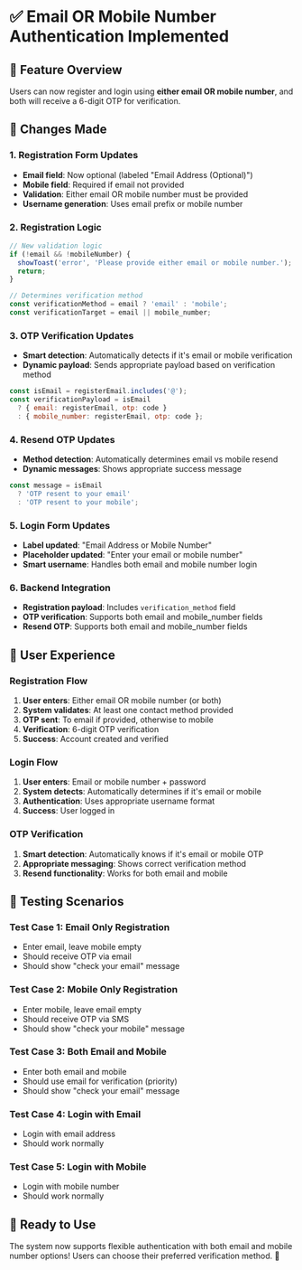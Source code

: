 # ✅ Email OR Mobile Number Authentication Implemented

## 🎯 Feature Overview
Users can now register and login using **either email OR mobile number**, and both will receive a 6-digit OTP for verification.

## 🔧 Changes Made

### 1. **Registration Form Updates**
- **Email field**: Now optional (labeled "Email Address (Optional)")
- **Mobile field**: Required if email not provided
- **Validation**: Either email OR mobile number must be provided
- **Username generation**: Uses email prefix or mobile number

### 2. **Registration Logic**
```javascript
// New validation logic
if (!email && !mobileNumber) {
  showToast('error', 'Please provide either email or mobile number.');
  return;
}

// Determines verification method
const verificationMethod = email ? 'email' : 'mobile';
const verificationTarget = email || mobile_number;
```

### 3. **OTP Verification Updates**
- **Smart detection**: Automatically detects if it's email or mobile verification
- **Dynamic payload**: Sends appropriate payload based on verification method
```javascript
const isEmail = registerEmail.includes('@');
const verificationPayload = isEmail 
  ? { email: registerEmail, otp: code }
  : { mobile_number: registerEmail, otp: code };
```

### 4. **Resend OTP Updates**
- **Method detection**: Automatically determines email vs mobile resend
- **Dynamic messages**: Shows appropriate success message
```javascript
const message = isEmail 
  ? 'OTP resent to your email'
  : 'OTP resent to your mobile';
```

### 5. **Login Form Updates**
- **Label updated**: "Email Address or Mobile Number"
- **Placeholder updated**: "Enter your email or mobile number"
- **Smart username**: Handles both email and mobile number login

### 6. **Backend Integration**
- **Registration payload**: Includes `verification_method` field
- **OTP verification**: Supports both email and mobile_number fields
- **Resend OTP**: Supports both email and mobile_number fields

## 🎯 User Experience

### **Registration Flow**
1. **User enters**: Either email OR mobile number (or both)
2. **System validates**: At least one contact method provided
3. **OTP sent**: To email if provided, otherwise to mobile
4. **Verification**: 6-digit OTP verification
5. **Success**: Account created and verified

### **Login Flow**
1. **User enters**: Email or mobile number + password
2. **System detects**: Automatically determines if it's email or mobile
3. **Authentication**: Uses appropriate username format
4. **Success**: User logged in

### **OTP Verification**
1. **Smart detection**: Automatically knows if it's email or mobile OTP
2. **Appropriate messaging**: Shows correct verification method
3. **Resend functionality**: Works for both email and mobile

## 🧪 Testing Scenarios

### **Test Case 1: Email Only Registration**
- Enter email, leave mobile empty
- Should receive OTP via email
- Should show "check your email" message

### **Test Case 2: Mobile Only Registration**
- Enter mobile, leave email empty
- Should receive OTP via SMS
- Should show "check your mobile" message

### **Test Case 3: Both Email and Mobile**
- Enter both email and mobile
- Should use email for verification (priority)
- Should show "check your email" message

### **Test Case 4: Login with Email**
- Login with email address
- Should work normally

### **Test Case 5: Login with Mobile**
- Login with mobile number
- Should work normally

## 🚀 Ready to Use

The system now supports flexible authentication with both email and mobile number options! Users can choose their preferred verification method. 🎯

